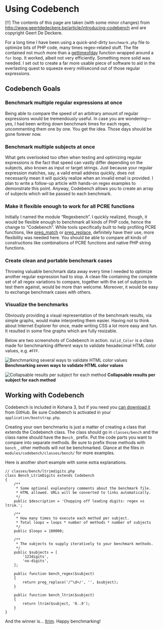 # Using Codebench

[!!] The contents of this page are taken (with some minor changes) from <http://www.geertdedeckere.be/article/introducing-codebench> and are copyright Geert De Deckere.

For a long time I have been using a quick-and-dirty `benchmark.php` file to optimize bits of PHP code, many times regex-related stuff. The file contained not much more than a [gettimeofday](https://www.php.net/gettimeofday) function wrapped around a `for` loop. It worked, albeit not very efficiently. Something more solid was needed. I set out to create a far more usable piece of software to aid in the everlasting quest to squeeze every millisecond out of those regular expressions.

## Codebench Goals

### Benchmark multiple regular expressions at once

Being able to compare the speed of an arbitrary amount of regular expressions would be tremendously useful. In case you are wondering—yes, I had been writing down benchmark times for each regex, uncommenting them one by one. You get the idea. Those days should be gone forever now.

### Benchmark multiple subjects at once

What gets overlooked too often when testing and optimizing regular expressions is the fact that speed can vastly differ depending on the subjects, also known as input or target strings. Just because your regular expression matches, say, a valid email address quickly, does not necessarily mean it will quickly realize when an invalid email is provided. I plan to write a follow-up article with hands-on regex examples to demonstrate this point. Anyway, Codebench allows you to create an array of subjects which will be passed to each benchmark.

### Make it flexible enough to work for all PCRE functions

Initially I named the module “Regexbench”. I quickly realized, though, it would be flexible enough to benchmark all kinds of PHP code, hence the change to “Codebench”. While tools specifically built to help profiling PCRE functions, like [preg_match](https://www.php.net/preg_match) or [preg_replace](https://www.php.net/preg_replace), definitely have their use, more flexibility was needed here. You should be able to compare all kinds of constructions like combinations of PCRE functions and native PHP string functions.

### Create clean and portable benchmark cases

Throwing valuable benchmark data away every time I needed to optimize another regular expression had to stop. A clean file containing the complete set of all regex variations to compare, together with the set of subjects to test them against, would be more than welcome. Moreover, it would be easy to exchange benchmark cases with others.

### Visualize the benchmarks

Obviously providing a visual representation of the benchmark results, via simple graphs, would make interpreting them easier. Having not to think about Internet Explorer for once, made writing CSS a lot more easy and fun. It resulted in some fine graphs which are fully resizable.

Below are two screenshots of Codebench in action. `Valid_Color` is a class made for benchmarking different ways to validate hexadecimal HTML color values, e.g. `#FFF`.

![Benchmarking several ways to validate HTML color values](codebench_screenshot1.png)
**Benchmarking seven ways to validate HTML color values**

![Collapsable results per subject for each method](codebench_screenshot2.png)
**Collapsable results per subject for each method**

## Working with Codebench

Codebench is included in Kohana 3, but if you need you [can download it](https://github.com/kohana/codebench/) from GitHub. Be sure Codebench is activated in your `application/bootstrap.php`.

Creating your own benchmarks is just a matter of creating a class that extends the Codebench class. The class should go in `classes/bench` and the class name should have the `Bench_` prefix. Put the code parts you want to compare into separate methods. Be sure to prefix those methods with `bench_`, other methods will not be benchmarked. Glance at the files in `modules/codebench/classes/bench/` for more examples.

Here is another short example with some extra explanations.

    // classes/bench/ltrimdigits.php
    class Bench_LtrimDigits extends Codebench
    {
        /**
         * Some optional explanatory comments about the benchmark file.
         * HTML allowed. URLs will be converted to links automatically.
         */
        public $description = 'Chopping off leading digits: regex vs ltrim.';

        /**
         * How many times to execute each method per subject.
         * Total loops = loops * number of methods * number of subjects
         */
        public $loops = 100000;

        /**
         * The subjects to supply iteratively to your benchmark methods.
         */
        public $subjects = [
            '123digits',
            'no-digits',
        ];

        public function bench_regex($subject)
        {
            return preg_replace('/^\d+/', '', $subject);
        }

        public function bench_ltrim($subject)
        {
            return ltrim($subject, '0..9');
        }
    }



And the winner is… [ltrim](https://www.php.net/ltrim). Happy benchmarking!

